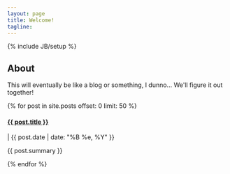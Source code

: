 ```yaml
---
layout: page
title: Welcome!
tagline: 
---
```

{% include JB/setup %}

## About

This will eventually be like a blog or something, I dunno... We'll figure it out together!

{% for post in site.posts offset: 0 limit: 50 %}
<h4><a href="{{ post.url }}">{{ post.title }}</a></h4> | {{ post.date | date: "%B %e, %Y" }}
<p>{{ post.summary }}
</p>
{% endfor %}
